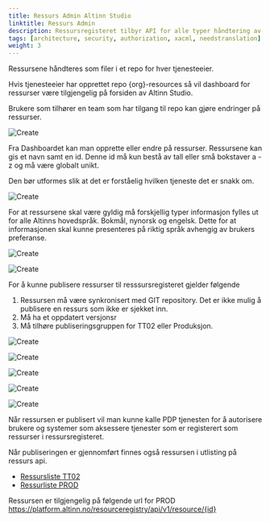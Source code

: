 ```yaml
---
title: Ressurs Admin Altinn Studio
linktitle: Ressurs Admin
description: Ressursregisteret tilbyr API for alle typer håndtering av ressurser. I tilegg kan man  som del av Altinn studio kan administrere ressursene.
tags: [architecture, security, authorization, xacml, needstranslation]
weight: 3
---
```


Ressursene håndteres som filer i et repo for hver tjenesteeier. 

Hvis tjenesteeier har opprettet repo {org}-resources så vil dashboard for ressurser være tilgjengelig på forsiden av Altinn Studio. 

Brukere som tilhører en team som har tilgang til repo kan gjøre endringer på ressurser.

![Create](resourcedashboard_1.jpg)

Fra Dashboardet kan man opprette eller endre på ressurser. Ressursene kan gis et navn samt en id. 
Denne id må kun bestå av tall eller små bokstaver a - z og må være globalt unikt.

Den bør utformes slik at det er forståelig hvilken tjeneste det er snakk om. 

![Create](create_1.jpg)

For at ressursene skal være gyldig må forskjellig typer informasjon fylles ut for alle Altinns hovedspråk. Bokmål, nynorsk og engelsk. Dette for at informasjonen skal kunne presenteres på riktig språk avhengig av brukers preferanse.

![Create](props_1.jpg)


![Create](props_2.jpg)


For å kunne publisere ressurser til resssursregisteret gjelder følgende

1. Ressursen må være synkronisert med GIT repository. Det er ikke mulig å publisere en ressurs som ikke er sjekket inn.
2. Må ha et oppdatert versjonsr
3. Må tilhøre publiseringsgruppen for TT02 eller Produksjon.

![Create](publish_2.jpg "Feilmelding hvis man ikke er medlem av riktig team")

![Create](publish_3.jpg "Feilmelding hvis ressurs ikke er oppdatert i GIT")

![Create](publish_4.jpg "Beskriv ressurs eller oppdatering gjort før oppdatering deles med GIT")

![Create](publish_5.jpg "Klar til publisering")

![Create](publish_6.jpg "Kvittering på publisert ressurs")


Når ressursen er publisert vil man kunne kalle PDP tjenesten for å autorisere brukere og systemer som aksessere tjenester som er registerert
som ressurser i ressursregisteret. 

Når publiseringen er gjennomført finnes også ressursen i utlisting på ressurs api.

- [Ressursliste TT02](https://platform.tt02.altinn.no/resourceregistry/api/v1/resource/search)
- [Ressurliste PROD](https://platform.altinn.no/resourceregistry/api/v1/resource/search)

Ressursen er tilgjengelig på følgende url for PROD  https://platform.altinn.no/resourceregistry/api/v1/resource/{id}